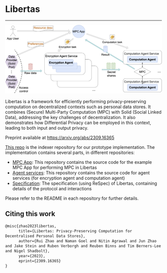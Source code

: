 # Libertas

- - - - - -

![Overview](libertas.png)

Libertas is a framework for efficiently performing privacy-preserving computation on decentralized contexts such as personal data stores.
It combines (Secure) Multi-Party Computation (MPC) with Solid (Social Linked Data), addressing the key challenges of decentralization. It also demonstrates how Differential Privacy can be employed in this context, leading to both input and output privacy.

Preprint available at https://arxiv.org/abs/2309.16365

[This repo](https://github.com/OxfordHCC/libertas) is the indexer repository for our prototype implementation. The implementation contains several parts, in different repositories:

- [MPC App](https://github.com/OxfordHCC/solid-mpc-app): This repository contains the source code for the example MPC App for performing MPC in Libertas
- [Agent services](https://github.com/OxfordHCC/solid-mpc): This repository contains the source code for agent services (for encryption agent and computation agent)
- [Specification](./spec/index.html): The specification (using ReSpec) of Libertas, containing details of the protocol and interactions

Please refer to the README in each repository for further details.


## Citing this work
```
@misc{zhao2023libertas,
      title={Libertas: Privacy-Preserving Computation for Decentralised Personal Data Stores}, 
      author={Rui Zhao and Naman Goel and Nitin Agrawal and Jun Zhao and Jake Stein and Ruben Verborgh and Reuben Binns and Tim Berners-Lee and Nigel Shadbolt},
      year={2023},
      eprint={2309.16365}
}
```

